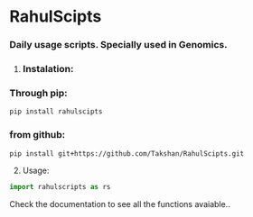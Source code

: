 # RahulScipts

### Daily usage scripts. Specially used in Genomics.

1. ### Instalation:

### Through pip:

```bash
pip install rahulscipts
```

### from github:

```bash
pip install git+https://github.com/Takshan/RahulScipts.git
```

2. Usage:

```python
import rahulscripts as rs
```

Check the documentation to see all the functions avaiable..